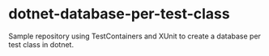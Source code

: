 # dotnet-database-per-test-class
Sample repository using TestContainers and XUnit to create a database per test class in dotnet.
